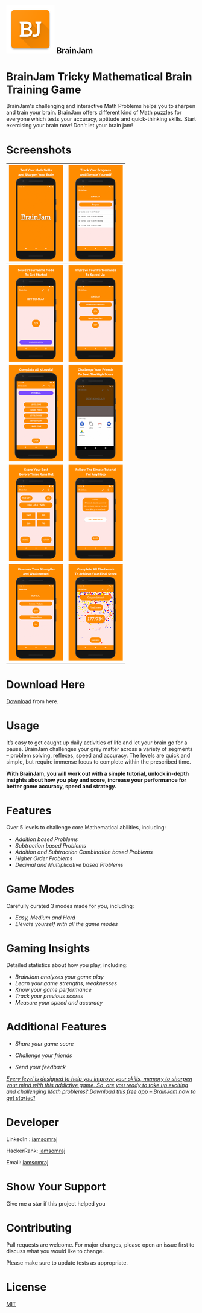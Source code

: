 ## <img src="Screenshots\logo.png" style="zoom:25%;" href="https://play.google.com/store/apps/details?id=com.somrajstudio.somrajmukherjee.brainjam"/> BrainJam

# BrainJam Tricky Mathematical Brain Training Game



BrainJam's challenging and interactive Math Problems helps you to sharpen and train your brain. BrainJam offers different kind of Math puzzles for everyone which tests your accuracy, aptitude and quick-thinking skills. Start exercising your brain now! Don't let your brain jam!

# Screenshots

| <img src="Screenshots/img1 (1).png" style="zoom:25%;"> | <img src="Screenshots/img2 (1).png" style="zoom:25%;"> |
| :----------------------------------------------------: | :----------------------------------------------------: |
| <img src="Screenshots/img1 (2).png" style="zoom:25%;"> | <img src="Screenshots/img2 (2).png" style="zoom:25%;"> |
| <img src="Screenshots/img1 (3).png" style="zoom:25%;"> | <img src="Screenshots/img2 (3).png" style="zoom:25%;"> |
| <img src="Screenshots/img1 (4).png" style="zoom:25%;"> | <img src="Screenshots/img2 (4).png" style="zoom:25%;"> |
| <img src="Screenshots/img1 (5).png" style="zoom:25%;"> | <img src="Screenshots/img2 (5).png" style="zoom:25%;"> |

# Download Here

[Download](https://play.google.com/store/apps/details?id=com.somrajstudio.somrajmukherjee.brainjam) from here.

# Usage

It’s easy to get caught up daily activities of life and let your brain go for a pause. BrainJam challenges your grey matter across a variety of segments – problem solving, reflexes, speed and accuracy. The levels are quick and simple, but require immense focus to complete within the prescribed time.

**With BrainJam, you will work out with a simple tutorial, unlock in-depth insights about how you play and score, increase your performance for better game accuracy, speed and strategy.**

# Features

Over 5 levels to challenge core Mathematical abilities, including:

- _Addition based Problems_
- _Subtraction based Problems_
- _Addition and Subtraction Combination based Problems_
- _Higher Order Problems_
- _Decimal and Multiplicative based Problems_

# Game Modes

Carefully curated 3 modes made for you, including:

- _Easy, Medium and Hard_
- _Elevate yourself with all the game modes_

# Gaming Insights

Detailed statistics about how you play, including:

- _BrainJam analyzes your game play_
- _Learn your game strengths, weaknesses_
- _Know your game performance_
- _Track your previous scores_
- _Measure your speed and accuracy_

# Additional Features

- _Share your game score_

- _Challenge your friends_

- _Send your feedback_

_<u>Every level is designed to help you improve your skills, memory to sharpen your mind with this addictive game. So, are you ready to take up exciting and challenging Math problems? Download this free app – BrainJam now to get started!</u>_

# Developer

LinkedIn : [iamsomraj](https://www.linkedin.com/in/iamsomraj/)

HackerRank: [iamsomraj](https://www.hackerrank.com/iamsomraj?hr_r=1)

Email: [iamsomraj](mailto:iamsomraj@gmail.com)

# Show Your Support

Give me a star if this project helped you

# Contributing

Pull requests are welcome. For major changes, please open an issue first to discuss what you would like to change.

Please make sure to update tests as appropriate.

# License

[MIT](https://choosealicense.com/licenses/mit/)